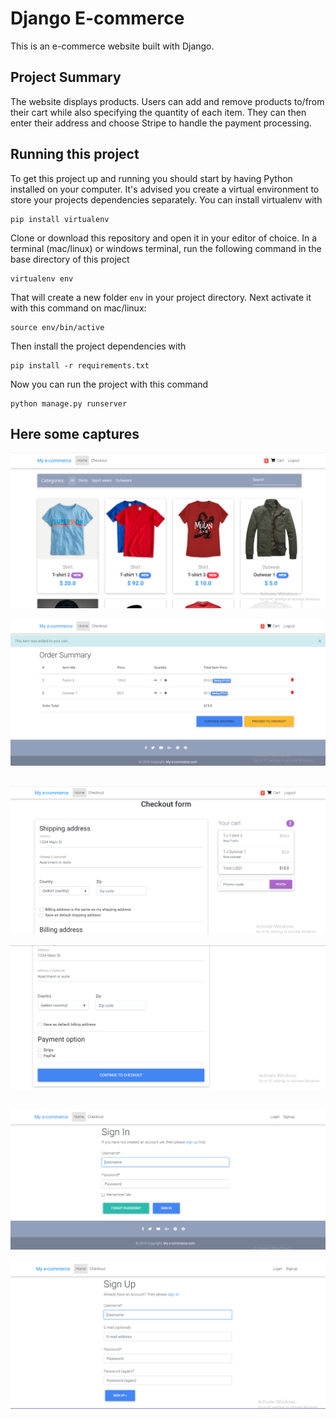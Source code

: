 # Django E-commerce

This is an e-commerce website built with Django.

## Project Summary

The website displays products. Users can add and remove products to/from their cart while also specifying the quantity of each item. They can then enter their address and choose Stripe to handle the payment processing.

## Running this project

To get this project up and running you should start by having Python installed on your computer. It's advised you create a virtual environment to store your projects dependencies separately. You can install virtualenv with

```
pip install virtualenv
```

Clone or download this repository and open it in your editor of choice. In a terminal (mac/linux) or windows terminal, run the following command in the base directory of this project

```
virtualenv env
```

That will create a new folder `env` in your project directory. Next activate it with this command on mac/linux:

```
source env/bin/active
```

Then install the project dependencies with

```
pip install -r requirements.txt
```

Now you can run the project with this command

```
python manage.py runserver
```

## Here some captures


![alt text](https://github.com/Raef96/My-e-commerce/blob/master/captures/Capture.PNG?raw=true)

![alt text](https://github.com/Raef96/My-e-commerce/blob/master/captures/Capture2.PNG?raw=true)
##

![alt text](https://github.com/Raef96/My-e-commerce/blob/master/captures/Capture3.PNG?raw=true)

![alt text](https://github.com/Raef96/My-e-commerce/blob/master/captures/Capture4.PNG?raw=true)
##

![alt text](https://github.com/Raef96/My-e-commerce/blob/master/captures/Capture5.PNG?raw=true)

![alt text](https://github.com/Raef96/My-e-commerce/blob/master/captures/Capture6.PNG?raw=true)

